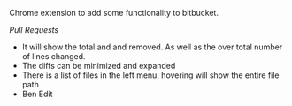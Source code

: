 Chrome extension to add some functionality to bitbucket.

*Pull Requests*
- It will show the total and and removed. As well as the over total number of lines changed.
- The diffs can be minimized and expanded
- There is a list of files in the left menu, hovering will show the entire file path
- Ben Edit
